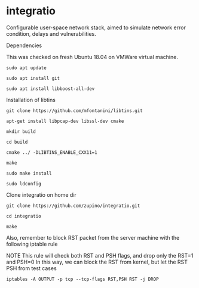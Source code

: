 # integratio
Configurable user-space network stack, aimed to simulate network error condition, delays and vulnerabilities.

Dependencies

This was checked on fresh Ubuntu 18.04 on VMWare virtual machine.

`sudo apt update`

`sudo apt install git`

`sudo apt install libboost-all-dev`

Installation of libtins

`git clone https://github.com/mfontanini/libtins.git`

`apt-get install libpcap-dev libssl-dev cmake`

`mkdir build`

`cd build`

`cmake ../ -DLIBTINS_ENABLE_CXX11=1`

`make`

`sudo make install`

`sudo ldconfig`

Clone integratio on home dir

`git clone https://github.com/zupino/integratio.git`

`cd integratio`

`make`

Also, remember to block RST packet from the server machine with the following iptable rule

NOTE    This rule will check both RST and PSH flags, and drop only the RST=1 and PSH=0
        In this way, we can block the RST from kernel, but let the RST PSH from test cases

`iptables -A OUTPUT -p tcp --tcp-flags RST,PSH RST -j DROP`

